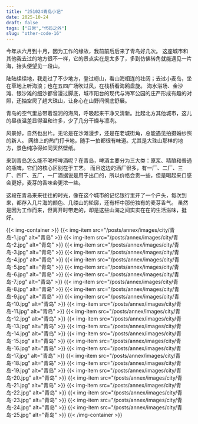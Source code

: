 ```yaml
---
title: "251024青岛小记"
date: 2025-10-24
draft: false
tags: ["日常","代码之外"]
slug: "other-code-16"
---
```



今年从六月到十月，因为工作的缘故，我前前后后来了青岛好几次。
这座城市和其他我去过的地方很不一样，它的景点实在是太多了，多到仿佛转角就能遇见一片海，抬头便望见一段山。

陆陆续续地，我走过了不少地方，登过崂山，看山海相连的壮阔；去过小麦岛，坐在草地上听海浪；也在五四广场吹过风，在栈桥看海鸥盘旋。
海水浴场、金沙滩、银沙滩的细沙都曾漫过脚底，城市阳台的现代与海军公园的庄严形成有趣的对照，还抽空爬了趟大珠山，让身心在山野间彻底舒展。

青岛的空气里总带着湿润的海风，呼吸起来干净又清新。比起北方其他城市，这儿的昼夜温差显得温和许多，少了几分干燥与凛冽。

风景好，自然也出片。无论是在沙滩漫步，还是在老城街角，总能遇见拍摄婚纱照的新人。
网络上的热门打卡地，随手一拍都很有味道。尤其是大珠山那样的地方，景色纯净得如同天然壁纸。

来到青岛怎么能不喝杯啤酒呢？在青岛，啤酒主要分为三大类：原浆、精酿和普通的瓶啤，它们的核心区别在于工艺。
而且这边的酒厂很多，有一厂、二厂、三厂、四厂、五厂，一厂酒据说是用于出口的，所以价格会贵一些，但是喝起来口感会更好，麦芽的香味会更浓一些。

这段在青岛来来往往的时光，像在这个城市的记忆银行里开了一个户头，每次到来，都存入几片海的颜色、几缕山的轮廓，还有杯中那份独有的麦芽香气。
虽然是因为工作而来，但离开时带走的，却是这些山海之间实实在在的生活滋味，挺好。

{{< img-container >}}
{{< img-item src="/posts/annex/images/city/青岛-1.jpg" alt="青岛" >}}
{{< img-item src="/posts/annex/images/city/青岛-2.jpg" alt="青岛" >}}
{{< img-item src="/posts/annex/images/city/青岛-3.jpg" alt="青岛" >}}
{{< img-item src="/posts/annex/images/city/青岛-4.jpg" alt="青岛" >}}
{{< img-item src="/posts/annex/images/city/青岛-5.jpg" alt="青岛" >}}
{{< img-item src="/posts/annex/images/city/青岛-6.jpg" alt="青岛" >}}
{{< img-item src="/posts/annex/images/city/青岛-7.jpg" alt="青岛" >}}
{{< img-item src="/posts/annex/images/city/青岛-8.jpg" alt="青岛" >}}
{{< img-item src="/posts/annex/images/city/青岛-9.jpg" alt="青岛" >}}
{{< img-item src="/posts/annex/images/city/青岛-10.jpg" alt="青岛" >}}
{{< img-item src="/posts/annex/images/city/青岛-11.jpg" alt="青岛" >}}
{{< img-item src="/posts/annex/images/city/青岛-12.jpg" alt="青岛" >}}
{{< img-item src="/posts/annex/images/city/青岛-13.jpg" alt="青岛" >}}
{{< img-item src="/posts/annex/images/city/青岛-14.jpg" alt="青岛" >}}
{{< img-item src="/posts/annex/images/city/青岛-15.jpg" alt="青岛" >}}
{{< img-item src="/posts/annex/images/city/青岛-16.jpg" alt="青岛" >}}
{{< img-item src="/posts/annex/images/city/青岛-17.jpg" alt="青岛" >}}
{{< img-item src="/posts/annex/images/city/青岛-18.jpg" alt="青岛" >}}
{{< img-item src="/posts/annex/images/city/青岛-19.jpg" alt="青岛" >}}
{{< img-item src="/posts/annex/images/city/青岛-20.jpg" alt="青岛" >}}
{{< img-item src="/posts/annex/images/city/青岛-21.jpg" alt="青岛" >}}
{{< img-item src="/posts/annex/images/city/青岛-22.jpg" alt="青岛" >}}
{{< img-item src="/posts/annex/images/city/青岛-23.jpg" alt="青岛" >}}
{{< img-item src="/posts/annex/images/city/青岛-24.jpg" alt="青岛" >}}
{{< img-item src="/posts/annex/images/city/青岛-25.jpg" alt="青岛" >}}
{{< /img-container >}}

